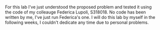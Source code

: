 For this lab I've just understood the proposed problem and tested it using the code of my colleauge Federica Lupoli, S318018.
No code has been written by me, I've just run Federica's one.
I will do this lab by myself in the following weeks, I couldn't dedicate any time due to personal problems.